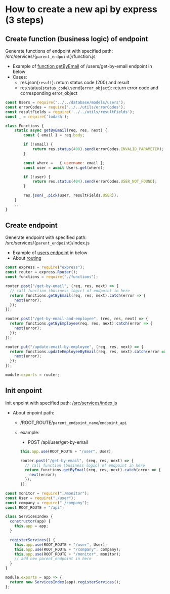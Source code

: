 # How to create a new api by express (3 steps)

## Create function (business logic) of endpoint

Generate functions of endpoint with specified path: /src/services/{`parent_endpoint`}/function.js

- Example of [function getByEmail](/src/services/user/functions.js) of /users/get-by-email endpoint in below
- Cases:
  - res.json(`result`): return status code (200) and result
  - res.status(`status_code`).send(`error_object`): return error code and corresponding error_object

```js
const Users = require('../../database/models/users');
const errorCodes = require('../../utils/errorCodes');
const resultFields = require('../../utils/resultFields');
const _ = require('lodash');

class Functions {
    static async getByEmail(req, res, next) {
        const { email } = req.body;

        if (!email) {
            return res.status(400).send(errorCodes.INVALID_PARAMETER);
        }

        const where =   { username: email };
        const user = await Users.get(where);

        if (!user) {
            return res.status(404).send(errorCodes.USER_NOT_FOUND);
        }

        res.json(_.pick(user, resultFields.USER));
    }
    ...
}
```

## Create endpoint

Generate endpoint with specified path: /src/services/{`parent_endpoint`}/index.js

- Example of [users endpoint](/src/services/user/index.js) in below
- About [routing](https://expressjs.com/en/guide/routing.html)

```js
const express = require("express");
const router = express.Router();
const functions = require("./functions");

router.post("/get-by-email", (req, res, next) => {
  // call function (business logic) of endpoint in here
  return functions.getByEmail(req, res, next).catch(error => {
    next(error);
  });
});

router.post("/get-by-email-and-employee", (req, res, next) => {
  return functions.getByEmployee(req, res, next).catch(error => {
    next(error);
  });
});

router.put("/update-email-by-employee", (req, res, next) => {
  return functions.updateEmployeeByEmail(req, res, next).catch(error => {
    next(error);
  });
});

module.exports = router;
```

## Init enpoint

Init enpoint with specified path: [/src/services/index.js](/src/services/index.js)

- About enpoint path:

  - /ROOT_ROUTE/`parent_endpoint_name`/`endpoint_api`
  - example:

    - POST /api/user/get-by-email

    ```js
    this.app.use(ROOT_ROUTE + "/user", User);
    ```

    ```js
    router.post("/get-by-email", (req, res, next) => {
      // call function (business logic) of endpoint in here
      return functions.getByEmail(req, res, next).catch(error => {
        next(error);
      });
    });
    ```

```js
const monitor = require("./monitor");
const User = require("./user");
const company = require("./company");
const ROOT_ROUTE = "/api";

class ServicesIndex {
  constructor(app) {
    this.app = app;
  }

  registerServices() {
    this.app.use(ROOT_ROUTE + "/user", User);
    this.app.use(ROOT_ROUTE + "/company", company);
    this.app.use(ROOT_ROUTE + "/monitor", monitor);
    // add new parent_endpoint in here
  }
}

module.exports = app => {
  return new ServicesIndex(app).registerServices();
};
```
